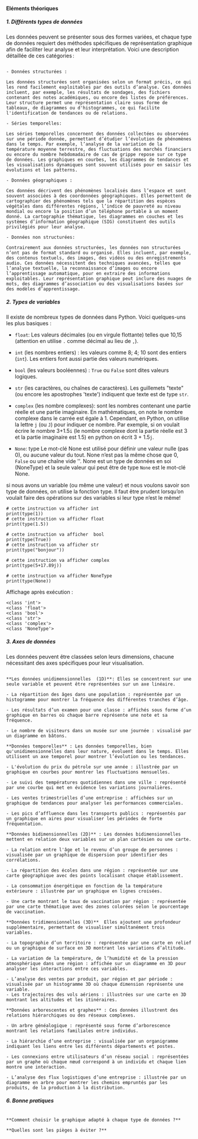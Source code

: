 #### Eléments théoriques


##### 1. Différents types de données

Les données peuvent se présenter sous des formes variées, et chaque type de données requiert des méthodes spécifiques de représentation graphique afin de faciliter leur analyse et leur interprétation. Voici une description détaillée de ces catégories :

```{admonition} Types de données

- Données structurées :

Les données structurées sont organisées selon un format précis, ce qui les rend facilement exploitables par des outils d’analyse. Ces données incluent, par exemple, les résultats de sondages, des fichiers contenant des notes académiques, ou encore des listes de préférences. Leur structure permet une représentation claire sous forme de tableaux, de diagrammes ou d'histogrammes, ce qui facilite l'identification de tendances ou de relations.

- Séries temporelles: 

Les séries temporelles concernent des données collectées ou observées sur une période donnée, permettant d’étudier l’évolution de phénomènes dans le temps. Par exemple, l’analyse de la variation de la température moyenne terrestre, des fluctuations des marchés financiers ou encore du nombre hebdomadaire de cas de grippe repose sur ce type de données. Les graphiques en courbes, les diagrammes de tendances et les visualisations dynamiques sont souvent utilisés pour en saisir les évolutions et les patterns.

- Données géographiques :

Ces données décrivent des phénomènes localisés dans l’espace et sont souvent associées à des coordonnées géographiques. Elles permettent de cartographier des phénomènes tels que la répartition des espèces végétales dans différentes régions, l’indice de pauvreté au niveau mondial ou encore la position d’un téléphone portable à un moment donné. La cartographie thématique, les diagrammes en couches et les systèmes d’information géographique (SIG) constituent des outils privilégiés pour leur analyse.

- Données non structurées:

Contrairement aux données structurées, les données non structurées n’ont pas de format standard ou organisé. Elles incluent, par exemple, des contenus textuels, des images, des vidéos ou des enregistrements audio. Ces données nécessitent des techniques avancées, telles que l’analyse textuelle, la reconnaissance d’images ou encore l’apprentissage automatique, pour en extraire des informations exploitables. Leur représentation graphique peut inclure des nuages de mots, des diagrammes d’association ou des visualisations basées sur des modèles d’apprentissage.
```

##### 2. Types de variables

Il existe de nombreux types de données dans Python. Voici quelques-uns les plus basiques :

- `float`: Les valeurs décimales (ou en virgule flottante) telles que 10,15 (attention en utilise `.` comme décimal au lieu de `,`).

- `int` (les nombres entiers) : les valeurs comme 8; 4; 10 sont des entiers (`int`). Les entiers font aussi partie des valeurs numériques.

- `bool` (les valeurs booléennes) : `True` ou `False` sont dites valeurs logiques.

- `str` (les caractères, ou chaînes de caractères). Les guillemets "texte" (ou encore les apostrophes 'texte') indiquent que texte est de type `str`.

- `complex` (les nombre complexes): sont les nombres contenant une partie réelle et une partie imaginaire. En mathématiques, on note  le nombre complexe dans le carrée est égale à 1. Cependant, en Python, on utilise la lettre `j` (ou `J`) pour indiquer ce nombre. Par exemple, si on voulait écrire le nombre 3+1.5`i` (le nombre complexe dont la partie réelle est 3 et la partie imaginaire est 1.5) en python on écrit 3 + 1.5`j`.

- `None`: type Le mot-clé None est utilisé pour définir une valeur nulle (pas 0), ou aucune valeur du tout. None n’est pas la même chose que 0, `False` ou une chaîne vide ''. None est un type de données en soi (NoneType) et la seule valeur qui peut être de type `None` est le mot-clé None.

si nous avons un variable (ou même une valeur) et nous voulons savoir son type de données, on utilise la fonction type. Il faut être prudent lorsqu’on voulait faire des opérations sur des variables si leur type n’est le même!


```
# cette instruction va afficher int
print(type(1))
# cette instruction va afficher float
print(type(1.5))

# cette instruction va afficher  bool
print(type(True))
# cette instruction va afficher str
print(type("bonjour"))

# cette instruction va afficher complex
print(type(5+17.89j))

# cette instruction va afficher NoneType
print(type(None))

```
Affichage après exécution :

```
<class 'int'>
<class 'float'>
<class 'bool'>
<class 'str'>
<class 'complex'>
<class 'NoneType'>
```

##### 3. Axes de données

Les données peuvent être classées selon leurs dimensions, chacune nécessitant des axes spécifiques pour leur visualisation.

```{admonition} Axes de données

**Les données unidimensionnelles  (1D)**: Elles se concentrent sur une seule variable et peuvent être représentées sur un axe linéaire.

- La répartition des âges dans une population : représentée par un histogramme pour montrer la fréquence des différentes tranches d’âge.

- Les résultats d’un examen pour une classe : affichés sous forme d’un graphique en barres où chaque barre représente une note et sa fréquence.

- Le nombre de visiteurs dans un musée sur une journée : visualisé par un diagramme en bâtons.

**Données temporelles** : Les données temporelles, bien qu'unidimensionnelles dans leur nature, évoluent dans le temps. Elles utilisent un axe temporel pour montrer l’évolution ou les tendances.

- L'évolution du prix du pétrole sur une année : illustrée par un graphique en courbes pour montrer les fluctuations mensuelles.

- Le suivi des températures quotidiennes dans une ville : représenté par une courbe qui met en évidence les variations journalières.

- Les ventes trimestrielles d’une entreprise : affichées sur un graphique de tendances pour analyser les performances commerciales.

- Les pics d’affluence dans les transports publics : représentés par un graphique en aires pour visualiser les périodes de forte fréquentation.

**Données bidimensionnelles (2D)** : Les données bidimensionnelles mettent en relation deux variables sur un plan cartésien ou une carte.

- La relation entre l'âge et le revenu d’un groupe de personnes : visualisée par un graphique de dispersion pour identifier des corrélations.

- La répartition des écoles dans une région : représentée sur une carte géographique avec des points localisant chaque établissement.

- La consommation énergétique en fonction de la température extérieure : illustrée par un graphique en lignes croisées.

- Une carte montrant le taux de vaccination par région : représentée par une carte thématique avec des zones colorées selon le pourcentage de vaccination.

**Données tridimensionnelles (3D)**  Elles ajoutent une profondeur supplémentaire, permettant de visualiser simultanément trois variables.

- La topographie d’un territoire : représentée par une carte en relief ou un graphique de surface en 3D montrant les variations d’altitude.

- La variation de la température, de l’humidité et de la pression atmosphérique dans une région : affichée sur un diagramme en 3D pour analyser les interactions entre ces variables.

- L’analyse des ventes par produit, par région et par période : visualisée par un histogramme 3D où chaque dimension représente une variable.
- Les trajectoires des vols aériens : illustrées sur une carte en 3D montrant les altitudes et les itinéraires.

**Données arborescentes et graphes** : Ces données illustrent des relations hiérarchiques ou des réseaux complexes.

- Un arbre généalogique : représenté sous forme d’arborescence montrant les relations familiales entre individus.

- La hiérarchie d’une entreprise : visualisée par un organigramme indiquant les liens entre les différents départements et postes.

- Les connexions entre utilisateurs d’un réseau social : représentées par un graphe où chaque nœud correspond à un individu et chaque lien montre une interaction.

- L’analyse des flux logistiques d’une entreprise : illustrée par un diagramme en arbre pour montrer les chemins empruntés par les produits, de la production à la distribution.
```

##### 6. Bonne pratiques

```{admonition} Bonne pratiques

**Comment choisir le graphique adapté à chaque type de données ?**

**Quelles sont les pièges à éviter ?**